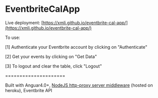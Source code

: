 # EventbriteCalApp

Live deployment:
[https://xmli.github.io/eventbrite-cal-app/](https://xmli.github.io/eventbrite-cal-app/)

To use:

[1] Authenticate your Eventbrite account by clicking on "Authenticate"

[2] Get your events by clicking on "Get Data"

[3] To logout and clear the table, click "Logout"

=====================

Built with Anguar4.0+, 
[NodeJS http-proxy server middleware](https://github.com/xmli/eventbrite-node-server/) (hosted on heroku), Eventbrite API
